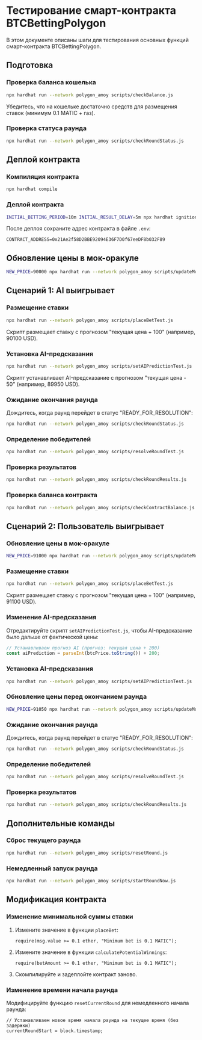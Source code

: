 # Тестирование смарт-контракта BTCBettingPolygon

В этом документе описаны шаги для тестирования основных функций смарт-контракта BTCBettingPolygon.

## Подготовка

### Проверка баланса кошелька

```bash
npx hardhat run --network polygon_amoy scripts/checkBalance.js
```

Убедитесь, что на кошельке достаточно средств для размещения ставок (минимум 0.1 MATIC + газ).

### Проверка статуса раунда

```bash
npx hardhat run --network polygon_amoy scripts/checkRoundStatus.js
```

## Деплой контракта

### Компиляция контракта

```bash
npx hardhat compile
```

### Деплой контракта

```bash
INITIAL_BETTING_PERIOD=10m INITIAL_RESULT_DELAY=5m npx hardhat ignition deploy ./ignition/modules/deployWithMockDynamicV2.js --network polygon_amoy
```

После деплоя сохраните адрес контракта в файле `.env`:

```
CONTRACT_ADDRESS=0x21Ae2f58D2BBE92094E36F7D0f67eeDF8b032F89
```

## Обновление цены в мок-оракуле

```bash
NEW_PRICE=90000 npx hardhat run --network polygon_amoy scripts/updateMockPrice.js
```

## Сценарий 1: AI выигрывает

### Размещение ставки

```bash
npx hardhat run --network polygon_amoy scripts/placeBetTest.js
```

Скрипт размещает ставку с прогнозом "текущая цена + 100" (например, 90100 USD).

### Установка AI-предсказания

```bash
npx hardhat run --network polygon_amoy scripts/setAIPredictionTest.js
```

Скрипт устанавливает AI-предсказание с прогнозом "текущая цена - 50" (например, 89950 USD).

### Ожидание окончания раунда

Дождитесь, когда раунд перейдет в статус "READY_FOR_RESOLUTION":

```bash
npx hardhat run --network polygon_amoy scripts/checkRoundStatus.js
```

### Определение победителей

```bash
npx hardhat run --network polygon_amoy scripts/resolveRoundTest.js
```

### Проверка результатов

```bash
npx hardhat run --network polygon_amoy scripts/checkRoundResults.js
```

### Проверка баланса контракта

```bash
npx hardhat run --network polygon_amoy scripts/checkContractBalance.js
```

## Сценарий 2: Пользователь выигрывает

### Обновление цены в мок-оракуле

```bash
NEW_PRICE=91000 npx hardhat run --network polygon_amoy scripts/updateMockPrice.js
```

### Размещение ставки

```bash
npx hardhat run --network polygon_amoy scripts/placeBetTest.js
```

Скрипт размещает ставку с прогнозом "текущая цена + 100" (например, 91100 USD).

### Изменение AI-предсказания

Отредактируйте скрипт `setAIPredictionTest.js`, чтобы AI-предсказание было дальше от фактической цены:

```javascript
// Устанавливаем прогноз AI (прогноз: текущая цена + 200)
const aiPrediction = parseInt(btcPrice.toString()) + 200;
```

### Установка AI-предсказания

```bash
npx hardhat run --network polygon_amoy scripts/setAIPredictionTest.js
```

### Обновление цены перед окончанием раунда

```bash
NEW_PRICE=91050 npx hardhat run --network polygon_amoy scripts/updateMockPrice.js
```

### Ожидание окончания раунда

Дождитесь, когда раунд перейдет в статус "READY_FOR_RESOLUTION":

```bash
npx hardhat run --network polygon_amoy scripts/checkRoundStatus.js
```

### Определение победителей

```bash
npx hardhat run --network polygon_amoy scripts/resolveRoundTest.js
```

### Проверка результатов

```bash
npx hardhat run --network polygon_amoy scripts/checkRoundResults.js
```

## Дополнительные команды

### Сброс текущего раунда

```bash
npx hardhat run --network polygon_amoy scripts/resetRound.js
```

### Немедленный запуск раунда

```bash
npx hardhat run --network polygon_amoy scripts/startRoundNow.js
```

## Модификация контракта

### Изменение минимальной суммы ставки

1. Измените значение в функции `placeBet`:

   ```solidity
   require(msg.value >= 0.1 ether, "Minimum bet is 0.1 MATIC");
   ```

2. Измените значение в функции `calculatePotentialWinnings`:

   ```solidity
   require(betAmount >= 0.1 ether, "Minimum bet is 0.1 MATIC");
   ```

3. Скомпилируйте и задеплойте контракт заново.

### Изменение времени начала раунда

Модифицируйте функцию `resetCurrentRound` для немедленного начала раунда:

```solidity
// Устанавливаем новое время начала раунда на текущее время (без задержки)
currentRoundStart = block.timestamp;
```
